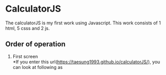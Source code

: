 # CalculatorJS
The calculatorJS is my first work using Javascript. This work consists of 1 html, 5 csss and 2 js.  
## Order of operation
1. First screen  
  \*If you enter this url(https://taesung1993.github.io/calculatorJS/), you can look at following as

